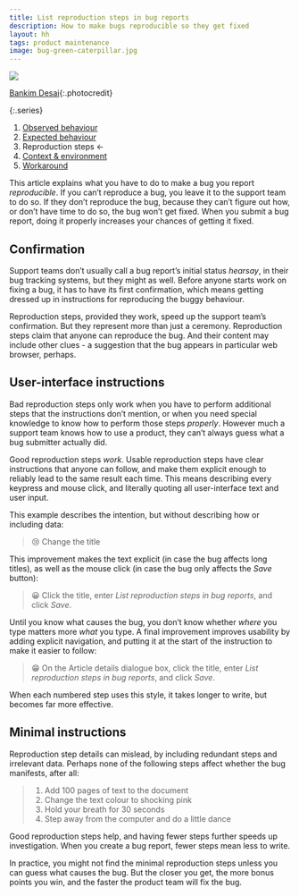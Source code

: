 ```yaml
---
title: List reproduction steps in bug reports
description: How to make bugs reproducible so they get fixed
layout: hh
tags: product maintenance
image: bug-green-caterpillar.jpg
---
```


![](bug-green-caterpillar.jpg)

[Bankim Desai](https://unsplash.com/photos/FEnD-sxHcWk){:.photocredit}

{:.series}
1. [Observed behaviour](bug-observed)
2. [Expected behaviour](bug-expected)
3. Reproduction steps ←
4. [Context & environment](bug-environment)
5. [Workaround](bug-workaround)

This article explains what you have to do to make a bug you report _reproducible_.
If you can’t reproduce a bug, you leave it to the support team to do so.
If they don’t reproduce the bug, because they can’t figure out how, or don’t have time to do so, the bug won’t get fixed.
When you submit a bug report, doing it properly increases your chances of getting it fixed.

## Confirmation

Support teams don’t usually call a bug report’s initial status _hearsay_, in their bug tracking systems, but they might as well.
Before anyone starts work on fixing a bug, it has to have its first confirmation, which means getting dressed up in instructions for reproducing the buggy behaviour.

Reproduction steps, provided they work, speed up the support team’s confirmation.
But they represent more than just a ceremony.
Reproduction steps claim that anyone can reproduce the bug.
And their content may include other clues - a suggestion that the bug appears in particular web browser, perhaps.

## User-interface instructions

Bad reproduction steps only work when you have to perform additional steps that the instructions don’t mention, or when you need special knowledge to know how to perform those steps _properly_.
However much a support team knows how to use a product, they can’t always guess what a bug submitter actually did.

Good reproduction steps _work_.
Usable reproduction steps have clear instructions that anyone can follow, and make them explicit enough to reliably lead to the same result each time.
This means describing every keypress and mouse click, and literally quoting all user-interface text and user input.

This example describes the intention, but without describing how or including data:

> 😢 Change the title

This improvement makes the text explicit (in case the bug affects long titles), as well as the mouse click (in case the bug only affects the _Save_ button):

> 😀 Click the title, enter _List reproduction steps in bug reports_, and click _Save_.

Until you know what causes the bug, you don’t know whether _where_ you type  matters more _what_ you type.
A final improvement improves usability by adding explicit navigation, and putting it at the start of the instruction to make it easier to follow:

> 😁 On the Article details dialogue box, click the title, enter _List reproduction steps in bug reports_, and click _Save_.

When each numbered step uses this style, it takes longer to write, but becomes far more effective.

## Minimal instructions

Reproduction step details can mislead, by including redundant steps and irrelevant data.
Perhaps none of the following steps affect whether the bug manifests, after all:

> 1. Add 100 pages of text to the document
> 2. Change the text colour to shocking pink
> 3. Hold your breath for 30 seconds
> 4. Step away from the computer and do a little dance

Good reproduction steps help, and having fewer steps further speeds up investigation.
When you create a bug report, fewer steps mean less to write.

In practice, you might not find the minimal reproduction steps unless you can guess what causes the bug.
But the closer you get, the more bonus points you win, and the faster the product team will fix the bug.

